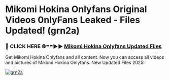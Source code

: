 # Mikomi Hokina Onlyfans Original Videos 0nlyFans Leaked - Files Updated! (grn2a)

<h3>🔴 CLICK HERE 🌐==►► <a href="https://tinyurl.com/2wckxsce" rel="nofollow">Mikomi Hokina Onlyfans Updated Files</a></h3>

Get Mikomi Hokina Onlyfans and all content. Now you can access all videos and pictures of Mikomi Hokina Onlyfans. New Updated Files 2025!

[![grn2a](https://i.imgur.com/AFduVYN.gif)](https://tinyurl.com/2wckxsce)
